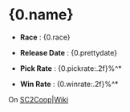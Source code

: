 # **{0.name}**

- **Race** : {0.race}

- **Release Date** : {0.prettydate}

- **Pick Rate** : {0.pickrate:.2f}%^*

- **Win Rate** : {0.winrate:.2f}%^*

On [SC2Coop]({0.sc2cooplink})|[Wiki]({0.wikilink})
